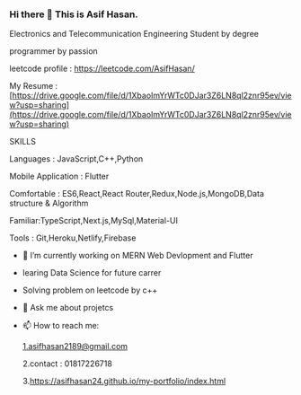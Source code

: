 ### Hi there 👋 This is Asif Hasan.
Electronics and Telecommunication Engineering Student by degree


programmer by passion


leetcode profile : https://leetcode.com/AsifHasan/


My Resume :  
[https://drive.google.com/file/d/1XbaoImYrWTc0DJar3Z6LN8ql2znr95ev/view?usp=sharing](https://drive.google.com/file/d/1XbaoImYrWTc0DJar3Z6LN8ql2znr95ev/view?usp=sharing)

SKILLS

Languages : JavaScript,C++,Python


Mobile Application : Flutter


Comfortable : ES6,React,React Router,Redux,Node.js,MongoDB,Data structure & Algorithm


Familiar:TypeScript,Next.js,MySql,Material-UI


Tools : Git,Heroku,Netlify,Firebase


- 🔭 I’m currently working on  MERN Web Devlopment and Flutter
- learing Data Science for future carrer
- Solving problem on leetcode by c++



- 💬 Ask me about projetcs
- 📫 How to reach me: 


  1.asifhasan2189@gmail.com
  
  
  2.contact : 01817226718
  
  3.https://asifhasan24.github.io/my-portfolio/index.html
